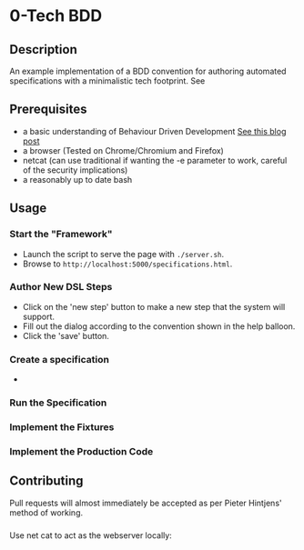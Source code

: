 # 0-Tech BDD

## Description
An example implementation of a BDD convention for authoring automated specifications with a minimalistic tech footprint. See

## Prerequisites

 - a basic understanding of Behaviour Driven Development [See this blog post](http://adaptechsolutions.ca/behaviour-driven-design-from-the-ground-up-part-1/)
 - a browser (Tested on Chrome/Chromium and Firefox)
 - netcat (can use traditional if wanting the -e parameter to work, careful of the security implications)
 - a reasonably up to date bash

## Usage

### Start the "Framework"

 - Launch the script to serve the page with `./server.sh`.
 - Browse to `http://localhost:5000/specifications.html`.

### Author New DSL Steps

 - Click on the 'new step' button to make a new step that the system will support.
 - Fill out the dialog according to the convention shown in the help balloon.
 - Click the 'save' button.

### Create a specification

 - 

### Run the Specification

### Implement the Fixtures

### Implement the Production Code

## Contributing

Pull requests will almost immediately be accepted as per Pieter Hintjens' method of working.

### 
Use net cat to act as the webserver locally:

